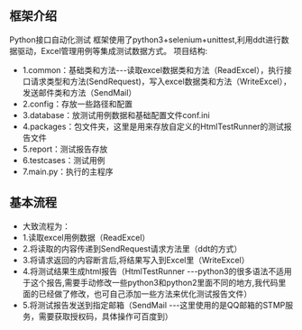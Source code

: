 ## 框架介绍
Python接口自动化测试
框架使用了python3+selenium+unittest,利用ddt进行数据驱动，Excel管理用例等集成测试数据方式。
项目结构:
* 1.common：基础类和方法---读取excel数据类和方法（ReadExcel），执行接口请求类型和方法(SendRequest)，写入excel数据类和方法（WriteExcel），发送邮件类和方法（SendMail）
* 2.config：存放一些路径和配置
* 3.database：放测试用例数据和基础配置文件conf.ini
* 4.packages：包文件夹，这里是用来存放自定义的HtmlTestRunner的测试报告文件
* 5.report：测试报告存放
* 6.testcases：测试用例
* 7.main.py：执行的主程序

## 基本流程
* 大致流程为：
* 1.读取excel用例数据（ReadExcel）
* 2.将读取的内容传递到SendRequest请求方法里（ddt的方式）
* 3.将请求返回的内容断言后,将结果写入到Excel里（WriteExcel）
* 4.将测试结果生成html报告（HtmlTestRunner ---python3的很多语法不适用于这个报告,需要手动修改一些python3和python2里面不同的地方,我代码里面的已经做了修改，也可自己添加一些方法来优化测试报告文件）
* 5.将测试报告发送到指定邮箱（SendMail ---这里使用的是QQ邮箱的STMP服务，需要获取授权码，具体操作可百度到）

